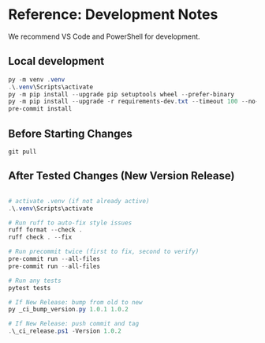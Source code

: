 # Reference: Development Notes

We recommend VS Code and PowerShell for development.

## Local development

```powershell
py -m venv .venv
.\.venv\Scripts\activate
py -m pip install --upgrade pip setuptools wheel --prefer-binary
py -m pip install --upgrade -r requirements-dev.txt --timeout 100 --no-cache-dir
pre-commit install
```

## Before Starting Changes

```shell
git pull
```

## After Tested Changes (New Version Release)

```powershell

# activate .venv (if not already active)
.\.venv\Scripts\activate

# Run ruff to auto-fix style issues
ruff format --check .
ruff check . --fix

# Run precommit twice (first to fix, second to verify)
pre-commit run --all-files
pre-commit run --all-files

# Run any tests
pytest tests

# If New Release: bump from old to new
py _ci_bump_version.py 1.0.1 1.0.2

# If New Release: push commit and tag
.\_ci_release.ps1 -Version 1.0.2
```

